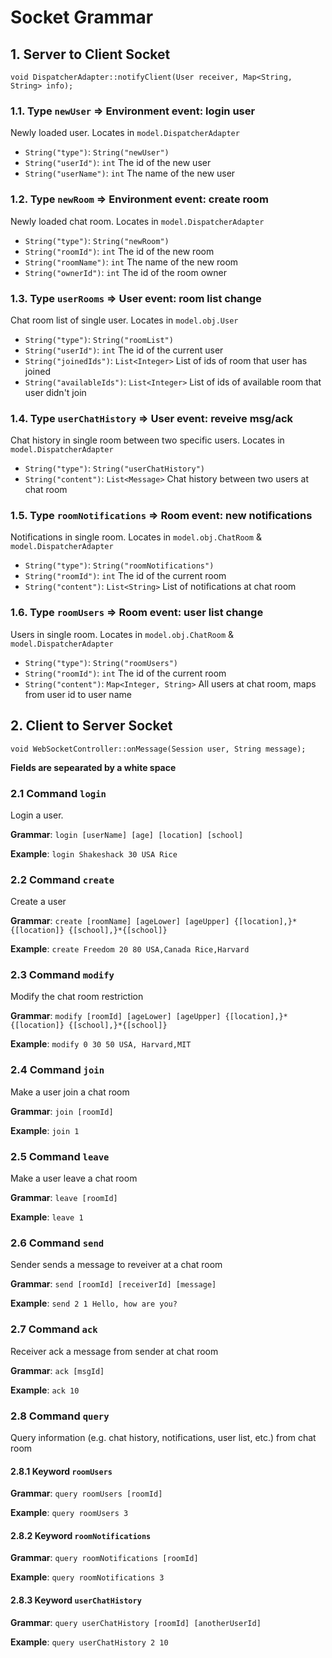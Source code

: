 # Socket Grammar

## 1. Server to Client Socket

`void DispatcherAdapter::notifyClient(User receiver, Map<String, String> info);`

### 1.1. Type `newUser` => Environment event: login user

Newly loaded user. Locates in `model.DispatcherAdapter`

- `String("type")`: `String("newUser")`
- `String("userId")`: `int` The id of the new user
- `String("userName")`: `int` The name of the new user

### 1.2. Type `newRoom` => Environment event: create room

Newly loaded chat room. Locates in `model.DispatcherAdapter`

- `String("type")`: `String("newRoom")`
- `String("roomId")`: `int` The id of the new room
- `String("roomName")`: `int` The name of the new room
- `String("ownerId")`: `int` The id of the room owner

### 1.3. Type `userRooms` => User event: room list change

Chat room list of single user. Locates in `model.obj.User`

- `String("type")`: `String("roomList")`
- `String("userId")`: `int` The id of the current user
- `String("joinedIds")`: `List<Integer>` List of ids of room that user has joined
- `String("availableIds")`: `List<Integer>` List of ids of available room that user didn't join

### 1.4. Type `userChatHistory` => User event: reveive msg/ack

Chat history in single room between two specific users. Locates in `model.DispatcherAdapter`

- `String("type")`: `String("userChatHistory")`
- `String("content")`: `List<Message>` Chat history between two users at chat room

### 1.5. Type `roomNotifications` => Room event: new notifications

Notifications in single room. Locates in `model.obj.ChatRoom` & `model.DispatcherAdapter`

- `String("type")`: `String("roomNotifications")`
- `String("roomId")`: `int` The id of the current room
- `String("content")`: `List<String>` List of notifications at chat room

### 1.6. Type `roomUsers` => Room event: user list change

Users in single room. Locates in `model.obj.ChatRoom` & `model.DispatcherAdapter`

- `String("type")`: `String("roomUsers")`
- `String("roomId")`: `int` The id of the current room
- `String("content")`: `Map<Integer, String>` All users at chat room, maps from user id to user name

## 2. Client to Server Socket

`void WebSocketController::onMessage(Session user, String message);`

**Fields are sepearated by a white space**

### 2.1 Command `login`

Login a user.

**Grammar**: `login [userName] [age] [location] [school]`

**Example**: `login Shakeshack 30 USA Rice`

### 2.2 Command `create`

Create a user

**Grammar**: `create [roomName] [ageLower] [ageUpper] {[location],}*{[location]} {[school],}*{[school]}`

**Example**: `create Freedom 20 80 USA,Canada Rice,Harvard`

### 2.3 Command `modify`

Modify the chat room restriction

**Grammar**: `modify [roomId] [ageLower] [ageUpper] {[location],}*{[location]} {[school],}*{[school]}`

**Example**: `modify 0 30 50 USA, Harvard,MIT `

### 2.4 Command `join`

Make a user join a chat room

**Grammar**: `join [roomId]`

**Example**: `join 1`

### 2.5 Command `leave`

Make a user leave a chat room

**Grammar**: `leave [roomId]`

**Example**: `leave 1`

### 2.6 Command `send`

Sender sends a message to reveiver at a chat room

**Grammar**: `send [roomId] [receiverId] [message]`

**Example**: `send 2 1 Hello, how are you?`

### 2.7 Command `ack`

Receiver ack a message from sender at chat room

**Grammar**: `ack [msgId]`

**Example**: `ack 10`

### 2.8 Command `query`

Query information (e.g. chat history, notifications, user list, etc.) from chat room

#### 2.8.1 Keyword `roomUsers`

**Grammar**: `query roomUsers [roomId]`

**Example**: `query roomUsers 3`

#### 2.8.2 Keyword `roomNotifications`

**Grammar**: `query roomNotifications [roomId]`

**Example**: `query roomNotifications 3`

#### 2.8.3 Keyword `userChatHistory`

**Grammar**: `query userChatHistory [roomId] [anotherUserId]`

**Example**: `query userChatHistory 2 10`

